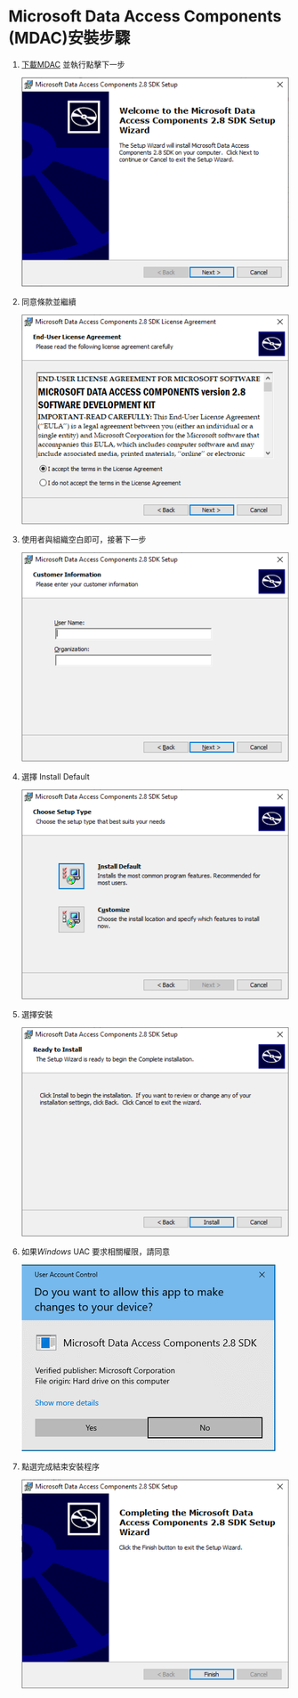 # Microsoft Data Access Components (MDAC)安裝步驟

1. [下載MDAC](https://www.microsoft.com/en-us/download/details.aspx?id=21995) 並執行點擊下一步

   ![](https://github.com/AI-Foundry-Face-Recognition-Project/sql-workbench/blob/main/README/img/4.png)

2. 同意條款並繼續

   ![](https://github.com/AI-Foundry-Face-Recognition-Project/sql-workbench/blob/main/README/img/5.png)

3. 使用者與組織空白即可，接著下一步

   ![](https://github.com/AI-Foundry-Face-Recognition-Project/sql-workbench/blob/main/README/img/6.png)

4. 選擇 Install Default

   ![](https://github.com/AI-Foundry-Face-Recognition-Project/sql-workbench/blob/main/README/img/7.png)

5. 選擇安裝

   ![](https://github.com/AI-Foundry-Face-Recognition-Project/sql-workbench/blob/main/README/img/8.png)

6. 如果*Windows* UAC 要求相關權限，請同意

   ![](https://github.com/AI-Foundry-Face-Recognition-Project/sql-workbench/blob/main/README/img/9.png)

7. 點選完成結束安裝程序

   ![](https://github.com/AI-Foundry-Face-Recognition-Project/sql-workbench/blob/main/README/img/10.png)